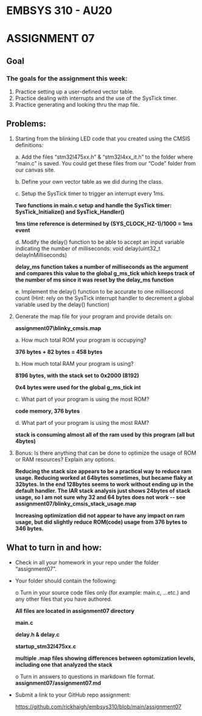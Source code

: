 # EMBSYS 310 - AU20
# ASSIGNMENT 07
## Goal
### The goals for the assignment this week:
1. Practice setting up a user-defined vector table.
2. Practice dealing with interrupts and the use of the SysTick timer.
3. Practice generating and looking thru the map file.
## Problems:
1. Starting from the blinking LED code that you created using the CMSIS definitions:
    
    a. Add the files “stm32l475xx.h” & “stm32l4xx_it.h” to the folder where “main.c” is saved. You could get these files from our “Code” folder from our canvas site.
    
    b. Define your own vector table as we did during the class.
    
    c. Setup the SysTick timer to trigger an interrupt every 1ms.
    
    **Two functions in main.c setup and handle the SysTick timer: SysTick_Initialize() and SysTick_Handler()**

    **1ms time reference is determined by (SYS_CLOCK_HZ-1)/1000 = 1ms event**
    
    d. Modify the delay() function to be able to accept an input variable indicating the number of milliseconds: void delay(uint32_t delayInMilliseconds)

    **delay_ms function takes a number of milliseconds as the argument and compares this value to the global g_ms_tick which keeps track of the number of ms since it was reset by the delay_ms function**
    
    e. Implement the delay() function to be accurate to one millisecond count (Hint: rely on the SysTick interrupt handler to decrement a global variable used by the delay() function)
2. Generate the map file for your program and provide details on:
   
    **assignment07\blinky_cmsis.map**

    a. How much total ROM your program is occupying?
   
    **376 bytes + 82 bytes = 458 bytes**

    b. How much total RAM your program is using?
   
    **8196 bytes, with the stack set to 0x2000 (8192)**
    
    **0x4 bytes were used for the global g_ms_tick int**

    c. What part of your program is using the most ROM?
   
    **code memory, 376 bytes**

    d. What part of your program is using the most RAM?
   
    **stack is consuming almost all of the ram used by this program (all but 4bytes)**

3. Bonus: Is there anything that can be done to optimize the usage of ROM or RAM resources? Explain any options.
   
   **Reducing the stack size appears to be a practical way to reduce ram usage.  Reducing worked at 64bytes sometimes, but became flaky at 32bytes.  In the end 128bytes seems to work without ending up in the default handler.  The IAR stack analysis just shows 24bytes of stack usage, so I am not sure why 32 and 64 bytes does not work -- see assignment07/blinky_cmsis_stack_usage.map**

   **Increasing optimization did not appear to have any impact on ram usage, but did slightly reduce ROM(code) usage from 376 bytes to 346 bytes.**
## What to turn in and how:
- Check in all your homework in your repo under the folder “assignment07”.
- Your folder should contain the following:

    o Turn in your source code files only (for example: main.c, …etc.) and any other files that you have authored.

    **All files are located in assignment07 directory**
    
    **main.c**
    
    **delay.h & delay.c**

    **startup_stm32l475xx.c** 

    **multiple .map files showing differences between optomization levels, including one that analyzed the stack**

    o Turn in answers to questions in markdown file format.
    **assignment07/assignment07.md**

- Submit a link to your GitHub repo assignment:

    https://github.com/rickhaigh/embsys310/blob/main/assignment07
